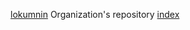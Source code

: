 [lokumnin](https://github.com/lokumnin/lokumnin/)
Organization's repository
[index](https://lokumnin.github.io/lokumnin/)
